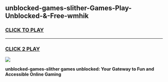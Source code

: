 
## unblocked-games-slither-Games-Play-Unblocked-&-Free-wmhik
<h3>
<a href="https://premium76.site?title=unblocked-games-slither&ref=24A">CLICK TO PLAY</a></h3>
<hr>

<h3>
<a href="https://premium76.site?title=unblocked-games-slither&ref=24A">CLICK 2 PLAY</a>
  
</h3>

<a href="https://premium76.site?title=unblocked-games-slither&ref=24A"><img src="https://clearcache.store/games.png"></a>


**unblocked-games-slither games unblocked: Your Gateway to Fun and Accessible Online Gaming**
